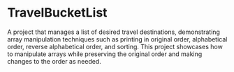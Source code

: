 # TravelBucketList
A project that manages a list of desired travel destinations, demonstrating array manipulation techniques such as printing in original order, alphabetical order, reverse alphabetical order, and sorting. This project showcases how to manipulate arrays while preserving the original order and making changes to the order as needed.
